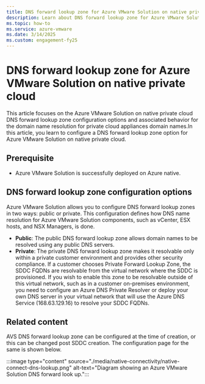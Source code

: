 ```yaml
---
title: DNS forward lookup zone for Azure VMware Solution on native private cloud
description: Learn about DNS forward lookup zone for Azure VMware Solution on native private cloud.
ms.topic: how-to
ms.service: azure-vmware
ms.date: 3/14/2025
ms.custom: engagement-fy25
---
```


# DNS forward lookup zone for Azure VMware Solution on native private cloud

This article focuses on the Azure VMware Solution on native private cloud DNS forward lookup zone configuration options and associated behavior for the domain name resolution for private cloud appliances domain names.In this article, you learn to configure a DNS forward lookup zone option for Azure VMware Solution on native private cloud.

## Prerequisite
- Azure VMware Solution is successfully deployed on Azure native.

## DNS forward lookup zone configuration options

Azure VMware Solution allows you to configure DNS forward lookup zones in two ways: public or private. This configuration defines how DNS name resolution for Azure VMware Solution components, such as vCenter, ESX hosts, and NSX Managers, is done. 

- **Public**: The public DNS forward lookup zone allows domain names to be resolved using any public DNS servers.
- **Private**: The private DNS forward lookup zone makes it resolvable only within a private customer environment and provides other security compliance. If a customer chooses Private Forward Lookup Zone, the SDDC FQDNs are resolvable from the virtual network where the SDDC is provisioned. If you wish to enable this zone to be resolvable outside of this virtual network, such as in a customer on-premises environment, you need to configure an Azure DNS Private Resolver or deploy your own DNS server in your virtual network that will use the Azure DNS Service (168.63.129.16) to resolve your SDDC FQDNs.

## Related content

AVS DNS forward lookup zone can be configured at the time of creation, or this can be changed post SDDC creation. The configuration page for the same is shown below.

:::image type="content" source="./media/native-connectivity/native-connect-dns-lookup.png" alt-text="Diagram showing an Azure VMware Solution DNS forward look up."::: 